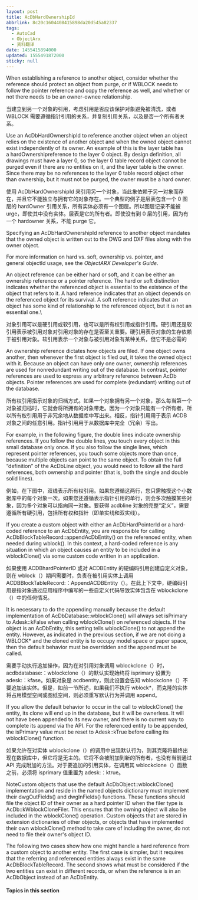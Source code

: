 ```yaml
---
layout: post
title: AcDbHardOwnershipId
abbrlink: 8c20c1604408415898da20d545a82337
tags:
  - AutoCad
  - ObjectArx
  - 资料翻译
date: 1455415894000
updated: 1555491872000
sticky: null
---
```


When establishing a reference to another object, consider whether the reference should protect an object from purge, or if WBLOCK needs to follow the pointer reference and copy the reference as well, and whether or not there needs to be an owner-ownee relationship.

当建立到另一个对象的引用，考虑引用是否应该保护对象避免被清洗，或者 WBLOCK 需要遵循指针引用的关系，并复制引用关系，以及是否一个所有者关系。

Use an AcDbHardOwnershipId to reference another object when an object relies on the existence of another object and when the owned object cannot exist independently of its owner. An example of this is the layer table has a hardOwnershipreference to the layer 0 object. By design definition, all drawings must have a layer 0, so the layer 0 table record object cannot be purged even if there are no entities on it, and the layer table is the owner. Since there may be no references to the layer 0 table record object other than ownership, but it must not be purged, the owner must be a hard owner.

使用 AcDbHardOwnershipId 来引用另一个对象，当此象依赖于另一对象而存在，并且它不能独立与拥有它的对象存在。一个典型的例子是层表包含一个 0 图层的 hardOwner 引用关系，所有实体必须有一个图层。所以图层记录不能被 urge，即使其中没有实体。层表是它的所有者。即使没有到 0 层的引用，因为有一个 hardowner 关系，不能 purge 它。

Specifying an AcDbHardOwnershipId reference to another object mandates that the owned object is written out to the DWG and DXF files along with the owner object.

For more information on hard vs. soft, ownership vs. pointer, and general objectId usage, see the *ObjectARX Developer's Guide*.

An object reference can be either hard or soft, and it can be either an ownership reference or a pointer reference. The hard or soft distinction indicates whether the referenced object is essential to the existence of the object that refers to it. A hard reference indicates that an object depends on the referenced object for its survival. A soft reference indicates that an object has some kind of relationship to the referenced object, but it is not an essential one.\\

对象引用可以是硬引用或软引用，也可以是所有权引用或指针引用。硬引用还是软引用表示被引用对象对引用对象的存在是否至关重要。硬引用表示对象的生存依赖于被引用对象。软引用表示一个对象与被引用对象有某种关系，但它不是必需的

An ownership reference dictates how objects are filed. If one object owns another, then whenever the first object is filed out, it takes the owned object with it. Because an object can have only one owner, ownership references are used for nonredundant writing out of the database. In contrast, pointer references are used to express any arbitrary reference between AcDb objects. Pointer references are used for complete (redundant) writing out of the database.

所有权引用指示对象的归档方式。如果一个对象拥有另一个对象，那么每当第一个对象被归档时，它就会将所拥有的对象带走。因为一个对象只能有一个所有者，所以所有权引用用于非冗余地从数据库中写出来。相反，指针引用用于表示 ACDB 对象之间的任意引用。指针引用用于从数据库中完全（冗余）写出。

For example, in the following figure, the double lines indicate ownership references. If you follow the double lines, you touch every object in this small database only once. If you also follow the single lines, which represent pointer references, you touch some objects more than once, because multiple objects can point to the same object. To obtain the full “definition” of the AcDbLine object, you would need to follow all the hard references, both ownership and pointer (that is, both the single and double solid lines).

例如，在下图中，双线表示所有权引用。如果您遵循这两行，您只需触摸这个小数据库中的每个对象一次。如果您还遵循表示指针引用的单行，则会多次触摸某些对象，因为多个对象可以指向同一对象。要获得 acdbline 对象的完整“定义”，需要遵循所有硬引用，包括所有权和指针（即单实线和双实线）。

If you create a custom object with either an AcDbHardPointerId or a hard-coded reference to an AcDbEntity, you are responsible for calling AcDbBlockTableRecord::appendAcDbEntity() on the referenced entity, when needed during wblock(). In this context, a hard-coded reference is any situation in which an object causes an entity to be included in a wblockClone() via some custom code written in an application.

如果使用 ACDBhardPointerID 或对 ACDBEntity 的硬编码引用创建自定义对象，则在 wblock（）期间需要时，负责在被引用实体上调用 ACDBBlockTableRecord:：AppendACDBEntity（）。在此上下文中，硬编码引用是指对象通过应用程序中编写的一些自定义代码导致实体包含在 wblockclone（）中的任何情况。

It is necessary to do the appending manually because the default implementation of AcDbDatabase::wblockClone() will always set isPrimary to Adesk::kFalse when calling wblockClone() on referenced objects. If the object is an AcDbEntity, this setting tells wblockClone() to not append the entity. However, as indicated in the previous section, if we are not doing a WBLOCK\* and the cloned entity is to occupy model space or paper space, then the default behavior must be overridden and the append must be called.

需要手动执行追加操作，因为在对引用对象调用 wblockclone（）时，acdbdatabase:：wblockclone（）的默认实现始终将 isprimary 设置为 adesk:：kfase。如果对象是 acdbentity，则此设置会告知 wblockclone（）不要追加该实体。但是，如前一节所述，如果我们不执行 wblock\*，而克隆的实体将占用模型空间或图纸空间，则必须重写默认行为并调用 append。

If you allow the default behavior to occur in the call to wblockClone() the entity, its clone will end up in the database, but it will be ownerless. It will not have been appended to its new owner, and there is no current way to complete its append via the API. For the referenced entity to be appended, the isPrimary value must be reset to Adesk::kTrue before calling its wblockClone() function.

如果允许在对实体 wblockclone（）的调用中出现默认行为，则其克隆将最终出现在数据库中，但它将是无主的。它将不会被附加到新的所有者，也没有当前通过 API 完成附加的方法。对于要追加的引用实体，在调用其 wblockclone（）函数之前，必须将 isprimary 值重置为 adesk:：ktrue。

NoteCustom objects that use the default AcDbObject::wblockClone() implementation and reside in the named objects dictionary must implement their dwgOutFields() and dwgInFields() functions. These functions should file the object ID of their owner as a hard pointer ID when the filer type is AcDb::kWblockCloneFiler. This ensures that the owning object will also be included in the wblockClone() operation. Custom objects that are stored in extension dictionaries of other objects, or objects that have implemented their own wblockClone() method to take care of including the owner, do not need to file their owner's object ID.

The following two cases show how one might handle a hard reference from a custom object to another entity. The first case is simpler, but it requires that the referring and referenced entities always exist in the same AcDbBlockTableRecord. The second shows what must be considered if the two entities can exist in different records, or when the reference is in an AcDbObject instead of an AcDbEntity.

#### Topics in this section
